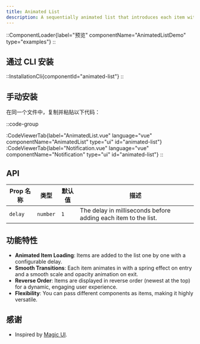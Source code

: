 ```yaml
---
title: Animated List
description: A sequentially animated list that introduces each item with a timed delay, perfect for displaying notifications or events on your landing page.
---
```


::ComponentLoader{label="预览" componentName="AnimatedListDemo" type="examples"}
::

## 通过 CLI 安装

::InstallationCli{componentId="animated-list"}
::

## 手动安装

在同一个文件中，复制并粘贴以下代码： 

::code-group

:CodeViewerTab{label="AnimatedList.vue" language="vue" componentName="AnimatedList" type="ui" id="animated-list"}
:CodeViewerTab{label="Notification.vue" language="vue" componentName="Notification" type="ui" id="animated-list"}
::

## API

| Prop 名称 | 类型     | 默认值 | 描述                                                           |
| --------- | -------- | ------ | -------------------------------------------------------------- |
| `delay`   | `number` | `1`    | The delay in milliseconds before adding each item to the list. |

## 功能特性

- **Animated Item Loading**: Items are added to the list one by one with a configurable delay.
- **Smooth Transitions**: Each item animates in with a spring effect on entry and a smooth scale and opacity animation on exit.
- **Reverse Order**: Items are displayed in reverse order (newest at the top) for a dynamic, engaging user experience.
- **Flexibility**: You can pass different components as items, making it highly versatile.

## 感谢

- Inspired by [Magic UI](https://magicui.design/docs/components/animated-list).
